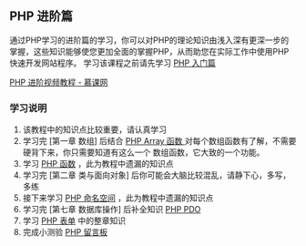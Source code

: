 ## PHP 进阶篇

通过PHP学习的进阶篇的学习，你可以对PHP的理论知识由浅入深有更深一步的掌握，这些知识能够使您更加全面的掌握PHP，从而助您在实际工作中使用PHP快速开发网站程序。 学习该课程之前请先学习 [PHP 入门篇](/chapter1/section1.2.md)

[PHP 进阶视频教程 - 慕课网](http://www.imooc.com/learn/26)

### 学习说明

1. 该教程中的知识点比较重要，请认真学习
2. 学习完 \[第一章 数组\] 后结合 [PHP Array 函数 ](https://www.runoob.com/php/php-ref-array.html) 对每个数组函数有了解，不需要硬背下来，你只需要知道有这么一个 数组函数，它大致的一个功能。
3. 学习 [PHP 函数](https://www.runoob.com/php/php-functions.html) ，此为教程中遗漏的知识点
4. 学习完 \[第二章 类与面向对象\] 后你可能会大脑比较混乱，请静下心，多写，多练
5. 接下来学习 [PHP 命名空间](https://www.runoob.com/php/php-namespace.html) ，此为教程中遗漏的知识点
6. 学习完 \[第七章 数据库操作\] 后补全知识 [PHP PDO](https://www.runoob.com/php/php-pdo.html)
7. 学习 [PHP 表单](https://www.runoob.com/php/php-forms.html) 中的整章知识
8. 完成小测验  [PHP 留言板](/xiao-ce-yan/php-liu-yan-ban.md)



